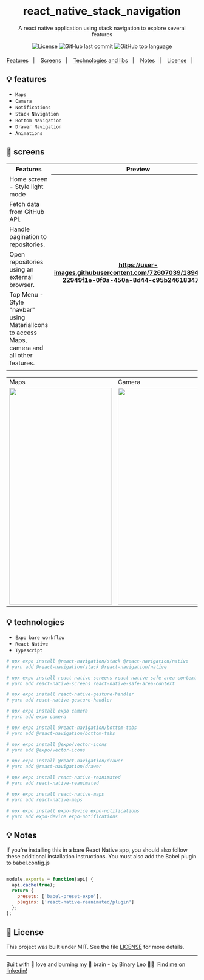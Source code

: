 <div align="center" style="margin: 20px; text-align: center">

   # react_native_stack_navigation

  <p>A react native application using stack navigation to explore several features</p>
 
  [![License](http://img.shields.io/:license-mit-blue.svg?style=flat-square)](https://github.com/BinaryLeo/react_native_stack_navigation/blob/main/LICENSE)
  ![GitHub last commit](https://img.shields.io/github/last-commit/BinaryLeo/react_native_stack_navigation?style=flat-square)
  ![GitHub top language](https://img.shields.io/github/languages/top/BinaryLeo/react_native_stack_navigation?style=flat-square)
 
</div>
<p align="center">
  <a href="#-features">Features</a>&nbsp;&nbsp;&nbsp;|&nbsp;&nbsp;&nbsp;
   <a href="#-screens">Screens</a>&nbsp;&nbsp;&nbsp;|&nbsp;&nbsp;&nbsp;
  <a href="#-technologies">Technologies and libs</a>&nbsp;&nbsp;&nbsp;|&nbsp;&nbsp;&nbsp;
  <a href="#-notes">Notes</a>&nbsp;&nbsp;&nbsp;|&nbsp;&nbsp;&nbsp;
  <a href="#-license">License</a>&nbsp;&nbsp;&nbsp;|&nbsp;&nbsp;&nbsp;

</p>





## 💡 features

- ``Maps``
- ``Camera``
- ``Notifications``
- ``Stack Navigation``
- ``Bottom Navigation``
- ``Drawer Navigation``
- ``Animations``

## 📱 screens

<table>
  <tr>
    <th width="50%">Features</th>
    <th width="30%">Preview</th>
  </tr>
  <tr>
    <td>Home screen - Style light mode</td>
    <th rowspan="6"> 

https://user-images.githubusercontent.com/72607039/189484829-22949f1e-0f0a-450a-8d44-c95b24618347.mp4

  </th>
  </tr>
   <tr> <td> Fetch data from GitHub APi.</td> </tr>
   <tr> <td>Handle pagination to repositories.</td> </tr>
   <tr> <td>Open repositories using an external browser.</td> </tr>
   <tr> <td>Top Menu - Style "navbar" using MaterialIcons to access Maps, camera and all other features.</td> </tr>
  <tr><td> </td> </tr>
  </tr>
</table>
<table>
  <tr>
    <td>Maps</td>
    <td>Camera</td>
    <td>Notifications</td>
  </tr>
  <tr>
   
   <td><img src="https://user-images.githubusercontent.com/72607039/189487759-df67d594-ba7f-4912-9200-4f9b042b6724.png" width=270 height=570></td>
   
  <td><img src="https://user-images.githubusercontent.com/72607039/189487735-ee590084-01f8-4e14-a29f-c15fde5f1839.png" width=270 height=570></td> 
   <td><img src="" width=270 height=570></td>

  </tr>
 </table>

## 💡 technologies

- ``Expo bare workflow``
- ``React Native``
- ``Typescript``

```bash
# npx expo install @react-navigation/stack @react-navigation/native
# yarn add @react-navigation/stack @react-navigation/native

# npx expo install react-native-screens react-native-safe-area-context
# yarn add react-native-screens react-native-safe-area-context

# npx expo install react-native-gesture-handler
# yarn add react-native-gesture-handler

# npx expo install expo camera
# yarn add expo camera

# npx expo install @react-navigation/bottom-tabs
# yarn add @react-navigation/bottom-tabs

# npx expo install @expo/vector-icons
# yarn add @expo/vector-icons

# npx expo install @react-navigation/drawer
# yarn add @react-navigation/drawer

# npx expo install react-native-reanimated
# yarn add react-native-reanimated

# npx expo install react-native-maps
# yarn add react-native-maps

# npx expo install expo-device expo-notifications
# yarn add expo-device expo-notifications

```

## 💡 Notes
If you're installing this in a bare React Native app, you should also follow these additional installation instructions.
You must also add the Babel plugin to babel.config.js

``` javascript

module.exports = function(api) {
  api.cache(true);
  return {
    presets: ['babel-preset-expo'],
    plugins: ['react-native-reanimated/plugin']
  };
};

```

## 📄 License

This project was built under MIT. See the file [LICENSE](LICENSE) for more details.

---


Built with 💖 love and burning my 🧠 brain - by Binary Leo 👋🏻 &nbsp;[Find me on linkedin!](https://www.linkedin.com/in/leonardo-moura-92b513209/)
